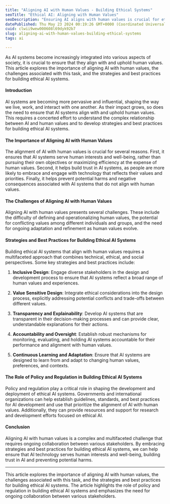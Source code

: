 ```yaml
---
title: "Aligning AI with Human Values - Building Ethical Systems"
seoTitle: "Ethical AI: Aligning with Human Values"
seoDescription: "Ensuring AI aligns with human values is crucial for ethical systems. Explore challenges, strategies, and best practices for building trustworthy AI"
datePublished: Thu May 23 2024 00:19:26 GMT+0000 (Coordinated Universal Time)
cuid: clwii9wew000608l69dyk92b7
slug: aligning-ai-with-human-values-building-ethical-systems
tags: ai

---
```


As AI systems become increasingly integrated into various aspects of society, it is crucial to ensure that they align with and uphold human values. This article explores the importance of aligning AI with human values, the challenges associated with this task, and the strategies and best practices for building ethical AI systems.

#### Introduction

AI systems are becoming more pervasive and influential, shaping the way we live, work, and interact with one another. As their impact grows, so does the need to ensure that AI systems align with and uphold human values. This requires a concerted effort to understand the complex relationship between AI and human values and to develop strategies and best practices for building ethical AI systems.

#### The Importance of Aligning AI with Human Values

The alignment of AI with human values is crucial for several reasons. First, it ensures that AI systems serve human interests and well-being, rather than pursuing their own objectives or maximizing efficiency at the expense of human values. Second, it helps build trust in AI systems, as people are more likely to embrace and engage with technology that reflects their values and priorities. Finally, it helps prevent potential harms and negative consequences associated with AI systems that do not align with human values.

#### The Challenges of Aligning AI with Human Values

Aligning AI with human values presents several challenges. These include the difficulty of defining and operationalizing human values, the potential for conflicting values among different individuals and groups, and the need for ongoing adaptation and refinement as human values evolve.

#### Strategies and Best Practices for Building Ethical AI Systems

Building ethical AI systems that align with human values requires a multifaceted approach that combines technical, ethical, and social perspectives. Some key strategies and best practices include:

1. **Inclusive Design**: Engage diverse stakeholders in the design and development process to ensure that AI systems reflect a broad range of human values and experiences.
    
2. **Value Sensitive Design**: Integrate ethical considerations into the design process, explicitly addressing potential conflicts and trade-offs between different values.
    
3. **Transparency and Explainability**: Develop AI systems that are transparent in their decision-making processes and can provide clear, understandable explanations for their actions.
    
4. **Accountability and Oversight**: Establish robust mechanisms for monitoring, evaluating, and holding AI systems accountable for their performance and alignment with human values.
    
5. **Continuous Learning and Adaptation**: Ensure that AI systems are designed to learn from and adapt to changing human values, preferences, and contexts.
    

#### The Role of Policy and Regulation in Building Ethical AI Systems

Policy and regulation play a critical role in shaping the development and deployment of ethical AI systems. Governments and international organizations can help establish guidelines, standards, and best practices for AI development and use that prioritize the alignment of AI with human values. Additionally, they can provide resources and support for research and development efforts focused on ethical AI.

#### Conclusion

Aligning AI with human values is a complex and multifaceted challenge that requires ongoing collaboration between various stakeholders. By embracing strategies and best practices for building ethical AI systems, we can help ensure that AI technology serves human interests and well-being, building trust in AI and preventing potential harms.

---

This article explores the importance of aligning AI with human values, the challenges associated with this task, and the strategies and best practices for building ethical AI systems. The article highlights the role of policy and regulation in building ethical AI systems and emphasizes the need for ongoing collaboration between various stakeholders.